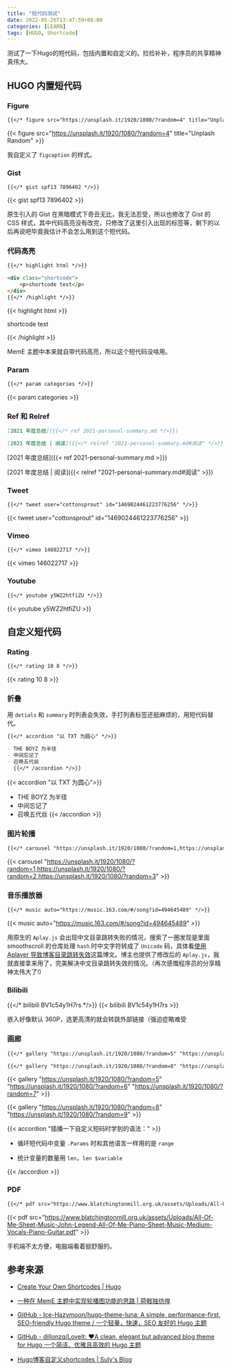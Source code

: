```yaml
---
title: "短代码测试"
date: 2022-05-26T13:47:59+08:00
categories: [LEARN]
tags: [HUGO, Shortcode]
---
```


测试了一下Hugo的短代码，包括内置和自定义的。捡捡补补，程序员的共享精神真伟大。

<!--more-->


## HUGO 内置短代码

### Figure

```markdown
{{</* figure src="https://unsplash.it/1920/1080/?random=4" title="Unplash Random" */>}}
```

{{< figure src="https://unsplash.it/1920/1080/?random=4" title="Unplash Random" >}}

我自定义了 `figcaption` 的样式。


### Gist

```markdonw
{{</* gist spf13 7896402 */>}}
```

{{< gist spf13 7896402 >}}

原生引入的 Gist 在黑暗模式下奇丑无比，我无法忍受，所以也修改了 Gist 的 CSS 样式，其中代码高亮没有改完，只修改了这里引入出现的标签等，剩下的以后再说吧毕竟我估计不会怎么用到这个短代码。

### 代码高亮

```markdown
{{</* highlight html */>}}

<div class="shortcode">
    <p>shortcode test</p>
</div>
{{</* /highlight */>}}
```

{{< highlight html >}}

<div class="shortcode">
    <p>shortcode test</p>
</div>
{{< /highlight >}}

MemE 主题中本来就自带代码高亮，所以这个短代码没啥用。

### Param

```markdown
{{</* param categories */>}}
```

{{< param categories >}}

### Ref 和 Relref

```markdown
[2021 年度总结]({{</* ref 2021-personal-summary.md */>}})

[2021 年度总结 | 阅读]({{</* relref "2021-personal-summary.md#阅读" */>}})
```

[2021 年度总结]({{< ref 2021-personal-summary.md >}})

[2021 年度总结 | 阅读]({{< relref "2021-personal-summary.md#阅读" >}})

### Tweet

```markdown
{{</* tweet user="cottonsprout" id="1469024461223776256" */>}}
```

{{< tweet user="cottonsprout" id="1469024461223776256" >}}

### Vimeo

```markdown
{{</* vimeo 146022717 */>}}
```

{{< vimeo 146022717 >}}

### Youtube

```markdown
{{</* youtube y5WZ2htfiZU */>}}
```

{{< youtube y5WZ2htfiZU >}}

## 自定义短代码

### Rating

```markdown
{{</* rating 10 8 */>}}
```

{{< rating 10 8 >}}

### 折叠

用 `detials` 和 `summary` 时列表会失效，手打列表标签还挺麻烦的，用短代码替代。

```markdown
{{</* accordion "以 TXT 为圆心" */>}}

- THE BOYZ 为半径
- 中间忘记了
- 召唤五代丝
  {{</* /accordion */>}}
```

{{< accordion "以 TXT 为圆心">}}

- THE BOYZ 为半径
- 中间忘记了
- 召唤五代丝
  {{< /accordion >}}

### 图片轮播

```markdown
{{</* carousel "https://unsplash.it/1920/1080/?random=1,https://unsplash.it/1920/1080/?random=2,https://unsplash.it/1920/1080/?random=3" */>}}
```

{{< carousel "https://unsplash.it/1920/1080/?random=1,https://unsplash.it/1920/1080/?random=2,https://unsplash.it/1920/1080/?random=3" >}}

### 音乐播放器

```markdown
{{</* music auto="https://music.163.com/#/song?id=494645489" */>}}
```

{{< music auto="https://music.163.com/#/song?id=494645489" >}}

用原生的 `Aplay.js` 会出现中文目录跳转失败的情况，搜索了一圈发现是里面 smoothscroll 的仓库处理 `hash` 时中文字符转成了 `Unicode` 码，具体看[使用 Aplayer 导致博客目录跳转失效](https://blog.wangriyu.wang/2018/06-Aplayer.html)这篇博文。博主也提供了修改后的 `Aplay.js`，我就直接拿来用了，完美解决中文目录跳转失效的情况。（再次感慨程序员的分享精神太伟大了!)

### Bilibili

{{</* bilibili BV1c54y1H7rs */>}}
{{< bilibili BV1c54y1H7rs >}}

嵌入好像默认 360P，选更高清的就会转跳外部链接（强迫症略难受

### 画廊

```markdown
{{</* gallery "https://unsplash.it/1920/1080/?random=5" "https://unsplash.it/1920/1080/?random=6" "https://unsplash.it/1920/1080/?random=7" */>}}

{{</* gallery "https://unsplash.it/1920/1080/?random=8" "https://unsplash.it/1920/1080/?random=9" */>}}
```

{{< gallery "https://unsplash.it/1920/1080/?random=5" "https://unsplash.it/1920/1080/?random=6" "https://unsplash.it/1920/1080/?random=7" >}}

{{< gallery "https://unsplash.it/1920/1080/?random=8" "https://unsplash.it/1920/1080/?random=9" >}}

{{< accordion "插播一下自定义短码时学到的语法：" >}}

- 循环短代码中变量 `.Params` 时和其他语言一样用的是 `range`

- 统计变量的数量用 `len`，`len $variable`

{{< /accordion >}}

### PDF
```markdown
{{</* pdf src="https://www.blatchingtonmill.org.uk/assets/Uploads/All-Of-Me-Sheet-Music-John-Legend-All-Of-Me-Piano-Sheet-Music-Medium-Vocals-Piano-Guitar.pdf" */>}}
```

{{< pdf src="https://www.blatchingtonmill.org.uk/assets/Uploads/All-Of-Me-Sheet-Music-John-Legend-All-Of-Me-Piano-Sheet-Music-Medium-Vocals-Piano-Guitar.pdf" >}}      

手机端不太方便，电脑端看着挺舒服的。

## 参考来源

- [Create Your Own Shortcodes | Hugo](https://gohugo.io/templates/shortcode-templates/)

- [一种在 MemE 主题中实现轮播图功能的思路 | 荷戟独彷徨](https://guanqr.com/tech/website/a-way-to-realize-carousel-in-meme/)

- [GitHub - Ice-Hazymoon/hugo-theme-luna: A simple, performance-first, SEO-friendly Hugo theme / 一个轻量，快速，SEO 友好的 Hugo 主题](https://github.com/Ice-Hazymoon/hugo-theme-luna)

- [GitHub - dillonzq/LoveIt: ❤️A clean, elegant but advanced blog theme for Hugo 一个简洁、优雅且高效的 Hugo 主题](https://github.com/dillonzq/LoveIt)

- [Hugo博客自定义shortcodes | Sulv's Blog](https://www.sulvblog.cn/posts/blog/shortcodes/)
